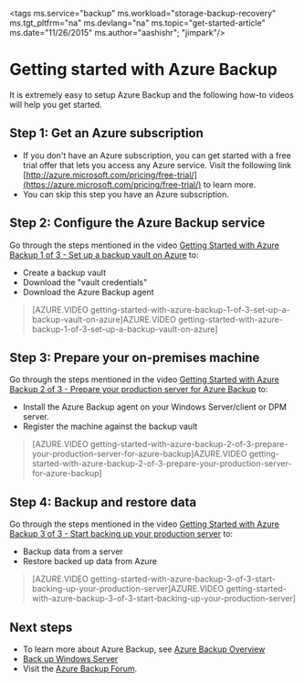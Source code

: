 <properties
   pageTitle="Azure Backup in 10mins | Microsoft Azure"
   description="Get started with Azure Backup in 10mins"
   services="backup"
   documentationCenter=""
   authors="Jim-Parker"
   manager="shreeshd"
   editor=""/>

<tags
   ms.service="backup"
   ms.workload="storage-backup-recovery"
     ms.tgt_pltfrm="na"
     ms.devlang="na"
     ms.topic="get-started-article"
     ms.date="11/26/2015"
     ms.author="aashishr"; "jimpark"/>

# Getting started with Azure Backup
It is extremely easy to setup Azure Backup and the following how-to videos will help you get started.

## Step 1: Get an Azure subscription
* If you don't have an Azure subscription, you can get started with a free trial offer that lets you access any Azure service. Visit the following link [http://azure.microsoft.com/pricing/free-trial/](https://azure.microsoft.com/pricing/free-trial/) to learn more.
* You can skip this step you have an Azure subscription.

## Step 2: Configure the Azure Backup service
Go through the steps mentioned in the video  [Getting Started with Azure Backup 1 of 3 - Set up a backup vault on Azure](https://azure.microsoft.com/documentation/videos/getting-started-with-azure-backup-1-of-3-set-up-a-backup-vault-on-azure/) to:

* Create a backup vault
* Download the "vault credentials"
* Download the Azure Backup agent

> [AZURE.VIDEO getting-started-with-azure-backup-1-of-3-set-up-a-backup-vault-on-azure]AZURE.VIDEO getting-started-with-azure-backup-1-of-3-set-up-a-backup-vault-on-azure]
> 
> 
## Step 3: Prepare your on-premises machine
Go through the steps mentioned in the video [Getting Started with Azure Backup 2 of 3 - Prepare your production server for Azure Backup](https://azure.microsoft.com/documentation/videos/getting-started-with-azure-backup-2-of-3-prepare-your-production-server-for-azure-backup/) to:

* Install the Azure Backup agent on your Windows Server/client or DPM server.
* Register the machine against the backup vault

> [AZURE.VIDEO getting-started-with-azure-backup-2-of-3-prepare-your-production-server-for-azure-backup]AZURE.VIDEO getting-started-with-azure-backup-2-of-3-prepare-your-production-server-for-azure-backup]
> 
> 
## Step 4: Backup and restore data
Go through the steps mentioned in the video [Getting Started with Azure Backup 3 of 3 - Start backing up your production server](https://azure.microsoft.com/documentation/videos/getting-started-with-azure-backup-3-of-3-start-backing-up-your-production-server/) to:

* Backup data from a server
* Restore backed up data from Azure

> [AZURE.VIDEO getting-started-with-azure-backup-3-of-3-start-backing-up-your-production-server]AZURE.VIDEO getting-started-with-azure-backup-3-of-3-start-backing-up-your-production-server]
> 
> 
## Next steps
* To learn more about Azure Backup, see [Azure Backup Overview](backup-introduction-to-azure-backup.md)
* [Back up Windows Server](backup-azure-backup-windows-server.md)
* Visit the [Azure Backup Forum](http://go.microsoft.com/fwlink/p/?LinkId=290933).

